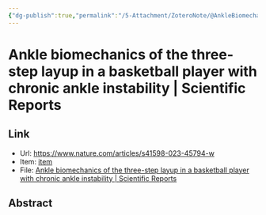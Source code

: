 ```yaml
---
{"dg-publish":true,"permalink":"/5-Attachment/ZoteroNote/@AnkleBiomechanics/","title":"Ankle biomechanics of the three-step layup in a basketball player with chronic ankle instability | Scientific Reports"}
---
```


# Ankle biomechanics of the three-step layup in a basketball player with chronic ankle instability | Scientific Reports
## Link
- Url: https://www.nature.com/articles/s41598-023-45794-w
- Item: [item](zotero://select/library/items/EAVSKEQR)
- File: [Ankle biomechanics of the three-step layup in a basketball player with chronic ankle instability | Scientific Reports](zotero://open-pdf/library/items/LRXPUX9J)
## Abstract